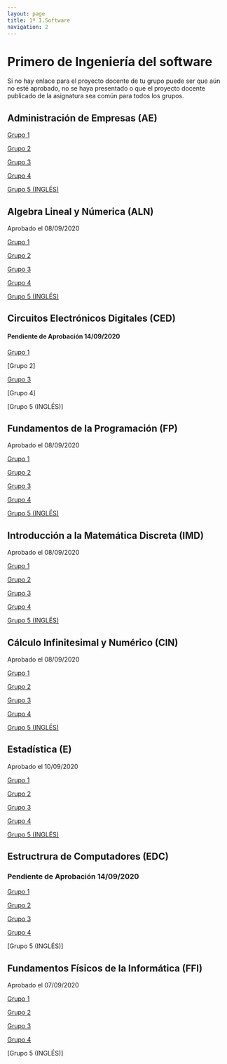 ```yaml
---
layout: page
title: 1º I.Software
navigation: 2
---
```


# Primero de Ingeniería del software

Si no hay enlace para el proyecto docente de tu grupo puede ser que aún no esté aprobado, no se haya presentado o que el proyecto docente publicado de la asignatura sea común para todos los grupos.

## Administración de Empresas (AE)

[Grupo 1](https://sevius.us.es/asignus/proyectopublicado.php?codasig=2050006&vac=1099319&gac=1)

[Grupo 2](https://sevius.us.es/asignus/proyectopublicado.php?codasig=2050006&vac=1099319&gac=2)

[Grupo 3](https://sevius.us.es/asignus/proyectopublicado.php?codasig=2050006&vac=1099319&gac=3)

[Grupo 4](https://sevius.us.es/asignus/proyectopublicado.php?codasig=2050006&vac=1099319&gac=4)

[Grupo 5 (INGLÉS)](https://sevius.us.es/asignus/proyectopublicado.php?codasig=2050006&vac=1099319&gac=5)



## Algebra Lineal y Númerica (ALN)

Aprobado el 08/09/2020

[Grupo 1](https://sevius.us.es/asignus/proyectopublicado.php?codasig=2050007&vac=1099321&gac=1)

[Grupo 2](https://sevius.us.es/asignus/proyectopublicado.php?codasig=2050007&vac=1099321&gac=2)

[Grupo 3](https://sevius.us.es/asignus/proyectopublicado.php?codasig=2050007&vac=1099321&gac=3)

[Grupo 4](https://sevius.us.es/asignus/proyectopublicado.php?codasig=2050007&vac=1099321&gac=4)

[Grupo 5 (INGLÉS)](https://uses0-my.sharepoint.com/:b:/g/personal/delegacion_etsii_us_es/EYUgzFaeM7hJpMVbVffOeZ0BflbiWjet4EmT0EJm-r3E0g?e=qdU77a)


## Circuitos Electrónicos Digitales (CED)

#### Pendiente de Aprobación 14/09/2020


[Grupo 1](https://sevius.us.es/asignus/proyectopublicado.php?codasig=2050003&vac=1099311&gac=1)

[Grupo 2]

[Grupo 3](https://uses0-my.sharepoint.com/:b:/g/personal/delegacion_etsii_us_es/Eb7bqLdpvQdLqeFCHy6YHscBEgHjZD13SzDBhFjNWLmyUQ?e=ZV6hF7)

[Grupo 4]

[Grupo 5 (INGLÉS)]



## Fundamentos de la Programación (FP)

Aprobado el 08/09/2020


[Grupo 1](https://uses0-my.sharepoint.com/:b:/g/personal/delegacion_etsii_us_es/EdtwjaK_bpBJnI36j9tz0HQBUXESN8i6oOHtTtRwgerkJg?e=OSFYOK)

[Grupo 2](https://uses0-my.sharepoint.com/:b:/g/personal/delegacion_etsii_us_es/EZ4QaS2qGglMleeNi4_lTyUBOp5BnCRq1EMZ0rCQfyqpTw?e=DZzuJF)

[Grupo 3](https://uses0-my.sharepoint.com/:b:/g/personal/delegacion_etsii_us_es/EXIihYD3WJBAi7gA4NB7vXsBpB_zog81kXWbZ5KtDvzBmw?e=mdha1D)

[Grupo 4](https://uses0-my.sharepoint.com/:b:/g/personal/delegacion_etsii_us_es/EfkjBdCXt-tJvog56Nq31XYBcR-nWuUZnXxK4w9YUZEJzw?e=acHY3G)

[Grupo 5 (INGLÉS)](https://uses0-my.sharepoint.com/:b:/g/personal/delegacion_etsii_us_es/EctppXWtIZhIoMSbMGxqssMB8hbC85IaVHmFpdA7oMbGjw?e=CSTf3e)


## Introducción a la Matemática Discreta (IMD)

Aprobado el 08/09/2020

[Grupo 1](https://uses0-my.sharepoint.com/:b:/g/personal/delegacion_etsii_us_es/EbInfuOp5INHkezGhaTnr1kBM4UDHCyUDEMIp01JHBy_cg?e=ybWTnF)

[Grupo 2](https://sevius.us.es/asignus/proyectopublicado.php?codasig=2050005&vac=1099316&gac=2)

[Grupo 3](https://uses0-my.sharepoint.com/:b:/g/personal/delegacion_etsii_us_es/ETNlryX_9hJBhgXnwpkQzPoBzNNFBmBSe8R3jRM8-N-xTg?e=aVYACq)

[Grupo 4](https://sevius.us.es/asignus/proyectopublicado.php?codasig=2050005&vac=1099316&gac=4)

[Grupo 5 (INGLÉS)](https://uses0-my.sharepoint.com/:b:/g/personal/delegacion_etsii_us_es/ETHoGpUs5fFBkxwvtadq2e0BZO_nE5fKGkMS-L8zpSvZpA?e=ds8quu)


## Cálculo Infinitesimal y Numérico (CIN)

Aprobado el 08/09/2020

[Grupo 1](https://uses0-my.sharepoint.com/:b:/g/personal/delegacion_etsii_us_es/EdVqRFGOCitJkPhRYkxnk5cBiTaxDKLvx93UtM5fTNtdNg?e=ygHK0p)

[Grupo 2](https://sevius.us.es/asignus/proyectopublicado.php?codasig=2050002&vac=1099308&gac=2)

[Grupo 3](https://uses0-my.sharepoint.com/:b:/g/personal/delegacion_etsii_us_es/EW6QDRFmmWZLqweXk_ovL-QBRslW957uwj3rAQQCjWeo7Q?e=qaSzzS)

[Grupo 4](https://uses0-my.sharepoint.com/:b:/g/personal/delegacion_etsii_us_es/EW6QDRFmmWZLqweXk_ovL-QBRslW957uwj3rAQQCjWeo7Q?e=qaSzzS)

[Grupo 5 (INGLÉS)](https://sevius.us.es/asignus/proyectopublicado.php?codasig=2050002&vac=1099308&gac=5)

## Estadística (E)

Aprobado el 10/09/2020

[Grupo 1](https://uses0-my.sharepoint.com/:b:/g/personal/delegacion_etsii_us_es/Eb9DvopIrABGsSqwkyaWgKIBUHUXzTs1SwdgBhCVEazPSw?e=65GXEp)

[Grupo 2](https://sevius.us.es/asignus/proyectopublicado.php?codasig=2050008&vac=1115825&gac=2)

[Grupo 3](https://sevius.us.es/asignus/proyectopublicado.php?codasig=2050008&vac=1115825&gac=3)

[Grupo 4](https://sevius.us.es/asignus/proyectopublicado.php?codasig=2050008&vac=1115825&gac=4)

[Grupo 5 (INGLÉS)](https://sevius.us.es/asignus/proyectopublicado.php?codasig=2050008&vac=1115825&gac=5)

## Estructrura de Computadores (EDC)

### Pendiente de Aprobación 14/09/2020

[Grupo 1](https://sevius.us.es/asignus/proyectopublicado.php?codasig=2050009&vac=1099327&gac=1)

[Grupo 2](https://uses0-my.sharepoint.com/:b:/g/personal/delegacion_etsii_us_es/EUI_slCz6tNCg6MO6TivCmwBu_1SF2A2-DCKSbLeIILi4g?e=a1ls7g)

[Grupo 3](https://uses0-my.sharepoint.com/:b:/g/personal/delegacion_etsii_us_es/EVOzKF4T27VBiwznUprP7fwBQ0vka-bJHruku-axmJhJng?e=BCEEw6)

[Grupo 4](https://uses0-my.sharepoint.com/:b:/g/personal/delegacion_etsii_us_es/EY6oTqyBOQhEquW9IzOEO4cB5vr5a8jTLzheS8fHO1Il1A?e=qolHIl)

[Grupo 5 (INGLÉS)]


## Fundamentos Físicos de la Informática (FFI)

Aprobado el 07/09/2020

[Grupo 1](https://sevius.us.es/asignus/proyectopublicado.php?codasig=2050004&vac=1099314&gac=1)

[Grupo 2](https://sevius.us.es/asignus/proyectopublicado.php?codasig=2050004&vac=1099314&gac=2)

[Grupo 3](https://sevius.us.es/asignus/proyectopublicado.php?codasig=2050004&vac=1099314&gac=3)

[Grupo 4](https://sevius.us.es/asignus/proyectopublicado.php?codasig=2050004&vac=1099314&gac=4)

[Grupo 5 (INGLÉS)]
